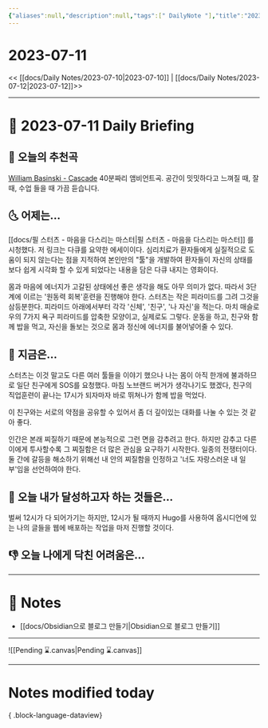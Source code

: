 ```yaml
---
{"aliases":null,"description":null,"tags":[" DailyNote "],"title":"2023-07-11","created":"2023-07-11T15:21:37","updated":"2023-07-15T21:30:20","dg-publish":true,"permalink":"/docs/daily-notes/2023-07-11/","dgPassFrontmatter":true}
---
```



# 2023-07-11

<< [[docs/Daily Notes/2023-07-10\|2023-07-10]] | [[docs/Daily Notes/2023-07-12\|2023-07-12]]>>

---

# 📅 2023-07-11 Daily Briefing

## 🎵 오늘의 추천곡

[William Basinski - Cascade](https://youtu.be/5spXhAM0xDA) 40분짜리 앰비언트곡. 공간이 밋밋하다고 느껴질 때, 잘 때, 수업 들을 때 가끔 듣습니다.

## 🌜 어제는...

[[docs/필 스터츠 - 마음을 다스리는 마스터\|필 스터츠 - 마음을 다스리는 마스터]]
 를 시청했다. 저 링크는 다큐를 요약한 에세이이다. 심리치료가 환자들에게 실질적으로 도움이 되지 않는다는 점을 지적하여 본인만의 "툴"을 개발하여 환자들이 자신의 상태를 보다 쉽게 시각화 할 수 있게 되었다는 내용을 담은 다큐 내지는 영화이다. 

몸과 마음에 에너지가 고갈된 상태에선 좋은 생각을 해도 아무 의미가 없다. 따라서 3단계에 이르는 '원동력 회복'훈련을 진행해야 한다. 스터츠는 작은 피라미드를 그려 그것을 삼등분한다. 피라미드 아래에서부터 각각 '신체', '친구', '나 자신'을 적는다. 마치 매슬로우의 7가지 욕구 피라미드를 압축한 모양이고, 실제로도 그렇다. 운동을 하고, 친구와 함께 밥을 먹고, 자신을 돌보는 것으로 몸과 정신에 에너지를 불어넣어줄 수 있다.

## 🙌 지금은...

스터츠는 이것 말고도 다른 여러 툴들을 이야기 했으나 나는 몸이 아직 한개에 불과하므로 일단 친구에게 SOS를 요청했다. 마침 노브랜드 버거가 생각나기도 했겠다, 친구의 직업훈련이 끝나는 17시가 되자마자 바로 뛰쳐나가 함께 밥을 먹었다. 

이 친구와는 서로의 약점을 공유할 수 있어서 좀 더 깊이있는 대화를 나눌 수 있는 것 같아 좋다. 

인간은 본래 찌질하기 때문에 본능적으로 그런 면을 감추려고 한다. 하지만 감추고 다른이에게 투사할수록 그 찌질함은 더 많은 관심을 요구하기 시작한다. 일종의 전쟁터이다. 둘 간에 갈등을 해소하기 위해선 내 안의 찌질함을 인정하고 '너도 자랑스러운 내 일부'임을 선언하여야 한다. 

## 🚀 오늘 내가 달성하고자 하는 것들은...

벌써 12시가 다 되어가기는 하지만, 12시가 될 때까지 Hugo를 사용하여 옵시디언에 있는 나의 글들을 웹에 배포하는 작업을 마저 진행할 것이다.

## 👎 오늘 나에게 닥친 어려움은...

---

# 📝 Notes

- [[docs/Obsidian으로 블로그 만들기\|Obsidian으로 블로그 만들기]]

___

![[Pending ⌛.canvas\|Pending ⌛.canvas]]

---

# Notes modified today


{ .block-language-dataview}

